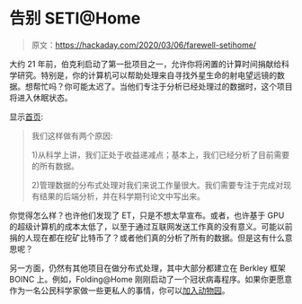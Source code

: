 # 告别 SETI@Home

> 原文：<https://hackaday.com/2020/03/06/farewell-setihome/>

大约 21 年前，伯克利启动了第一批项目之一，允许你将闲置的计算时间捐献给科学研究。特别是，你的计算机可以帮助处理来自寻找外星生命的射电望远镜的数据。想帮忙吗？你可能太迟了。当他们专注于分析已经处理过的数据时，这个项目将进入休眠状态。

显示[首页](https://setiathome.berkeley.edu/):

> 我们这样做有两个原因:
> 
> 1)从科学上讲，我们正处于收益递减点；基本上，我们已经分析了目前需要的所有数据。
> 
> 2)管理数据的分布式处理对我们来说工作量很大。我们需要专注于完成对现有结果的后端分析，并在科学期刊论文中写出来。

你觉得怎么样？也许他们发现了 ET，只是不想太早宣布。或者，也许基于 GPU 的超级计算机的成本太低了，以至于通过互联网发送工作真的没有意义。可能以前捐的人现在都在挖矿比特币了？或者他们真的分析了所有的数据。但是这有什么意思呢？

另一方面，仍然有其他项目在做分布式处理，其中大部分都建立在 Berkley 框架 BOINC 上。例如，Folding@Home 刚刚启动了一个冠状病毒程序。如果你更愿意作为一名公民科学家做一些更私人的事情，你可以[加入动物园](https://hackaday.com/2016/08/30/citizen-scientist-radio-astronomy-and-more-no-hardware-required/)。
